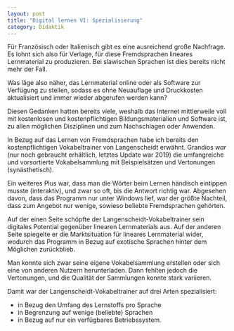 ```yaml
---
layout: post
title: "Digital lernen VI: Spezialisierung"
category: Didaktik
---
```

Für Französisch oder Italienisch gibt es eine ausreichend große Nachfrage.
Es lohnt sich also für Verlage, für diese Fremdsprachen lineares Lernmaterial zu produzieren.
Bei slawischen Sprachen ist dies bereits nicht mehr der Fall.

Was läge also näher, das Lernmaterial online oder als Software zur Verfügung zu stellen, sodass es ohne Neuauflage und Druckkosten aktualisiert und immer wieder abgerufen werden kann?

Diesen Gedanken hatten bereits viele, weshalb das Internet mittlerweile voll mit kostenlosen und kostenpflichtigen Bildungsmaterialien und Software ist, zu allen möglichen Disziplinen und zum Nachschlagen oder Anwenden.

In Bezug auf das Lernen von Fremdsprachen habe ich bereits den kostenpflichtigen Vokabeltrainer von Langenscheidt erwähnt. Grandios *war* (nur noch gebraucht erhältlich, letztes Update war 2019) die umfangreiche und vorsortierte Vokabelsammlung mit Beispielsätzen und Vertonungen (synästhetisch).

Ein weiteres Plus war, dass man die Wörter beim Lernen händisch eintippen musste (interaktiv), und zwar so oft, bis die Antwort richtig war.
Abgesehen davon, dass das Programm nur unter Windows lief, war der größte Nachteil, dass zum Angebot nur wenige, sowieso beliebte Fremdsprachen gehörten.

Auf der einen Seite schöpfte der Langenscheidt-Vokabeltrainer sein digitales Potential gegenüber linearen Lernmaterials aus.
Auf der anderen Seite spiegelte er die Marktsituation für lineares Lernmaterial wider, wodurch das Programm in Bezug auf exotische Sprachen hinter dem Möglichen zurückblieb.

Man konnte sich zwar seine eigene Vokabelsammlung erstellen oder sich eine von anderen Nutzern herunterladen.
Dann fehlten jedoch die Vertonungen, und die Qualität der Sammlungen konnte stark variieren.

Damit war der Langenscheidt-Vokabeltrainer auf drei Arten spezialisiert:
- in Bezug den Umfang des Lernstoffs pro Sprache
- in Begrenzung auf wenige (beliebte) Sprachen
- in Bezug auf nur ein verfügbares Betriebssystem.

